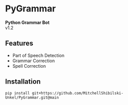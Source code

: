 # PyGrammar
**Python Grammar Bot** <br />
v1.2

## Features
- Part of Speech Detection
- Grammar Correction
- Spell Correction

## Installation
`pip install git+https://github.com/MitchellShibilski-Unkel/PyGrammar.git@main` 

